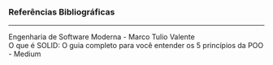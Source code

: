 ### Referências Bibliográficas
<hr>
Engenharia de Software Moderna - Marco Tulio Valente<br>
O que é SOLID: O guia completo para você entender os 5 princípios da POO - Medium